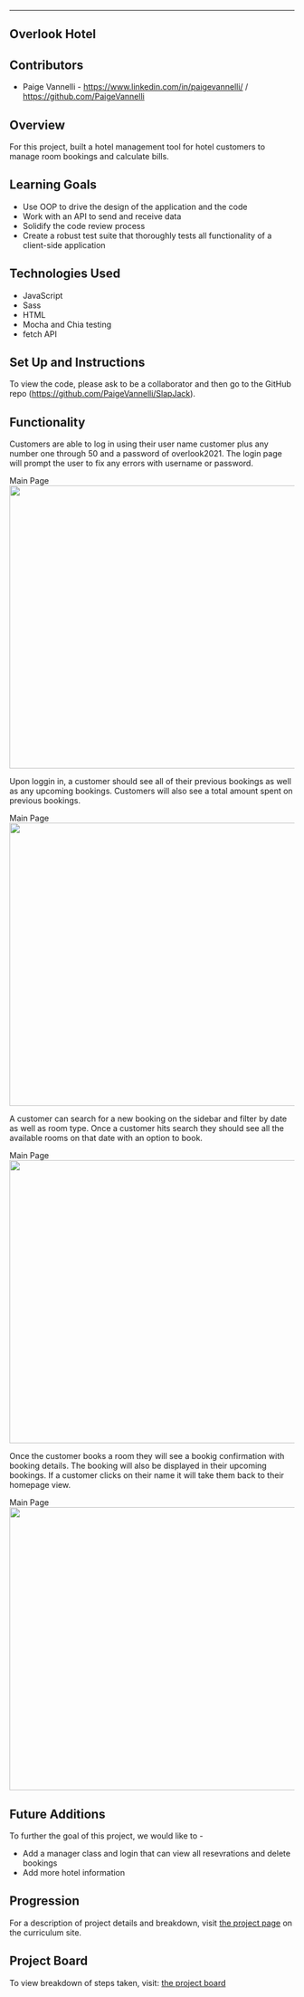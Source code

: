 
---
Overlook Hotel
---
## Contributors

* Paige Vannelli - https://www.linkedin.com/in/paigevannelli/ / https://github.com/PaigeVannelli

## Overview

For this project, built a hotel management tool for hotel customers to manage room bookings and calculate bills.

## Learning Goals

* Use OOP to drive the design of the application and the code
* Work with an API to send and receive data
* Solidify the code review process
* Create a robust test suite that thoroughly tests all functionality of a client-side application

## Technologies Used  

* JavaScript
* Sass
* HTML
* Mocha and Chia testing
* fetch API

## Set Up and Instructions

To view the code, please ask to be a collaborator and then go to the GitHub repo (https://github.com/PaigeVannelli/SlapJack).

## Functionality

Customers are able to log in using their user name customer plus any number one through 50 and a password of overlook2021. The login page will prompt the user to fix any errors with username or password.

<p align='left'>Main Page</br>
<img width='1000' height='500' src="./assets/main-page.png">
</p>

Upon loggin in, a customer should see all of their previous bookings as well as any upcoming bookings. Customers will also see a total amount spent on previous bookings. 

<p align='left'>Main Page</br>
<img width='1000' height='500' src="./assets/main-page.png">
</p>

A customer can search for a new booking on the sidebar and filter by date as well as room type. Once a customer hits search they should see all the available rooms on that date with an option to book. 

<p align='left'>Main Page</br>
<img width='1000' height='500' src="./assets/main-page.png">
</p>

Once the customer books a room they will see a bookig confirmation with booking details. The booking will also be displayed in their upcoming bookings. If a customer clicks on their name it will take them back to their homepage view.

<p align='left'>Main Page</br>
<img width='1000' height='500' src="./assets/main-page.png">
</p>


## Future Additions

To further the goal of this project, we would like to -
* Add a manager class and login that can view all resevrations and delete bookings
* Add more hotel information 

## Progression

For a description of project details and breakdown, visit [the project page](https://frontend.turing.io/projects/overlook.html) on the curriculum site.


## Project Board

To view breakdown of steps taken, visit: [the project board](https://github.com/PaigeVannelli/Overlook-Hotel/projects/2)
